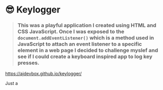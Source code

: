 # 😎 Keylogger 


> ### This was a playful application I created using HTML and CSS JavaScript.  Once I was exposed to the ```document.addEventListener()``` which is a method used in JavaScript to attach an event listener to a specific element in a web page I decided to challenge myslef and see if I could create a keyboard inspired app to log key presses.
 
 https://ajdevbox.github.io/keylogger/

Just a 
